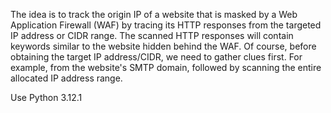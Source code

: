 The idea is to track the origin IP of a website that is masked by a Web Application Firewall (WAF) by tracing its HTTP responses from the targeted IP address or CIDR range. 
The scanned HTTP responses will contain keywords similar to the website hidden behind the WAF. Of course, before obtaining the target IP address/CIDR, we need to gather clues first. 
For example, from the website's SMTP domain, followed by scanning the entire allocated IP address range.

Use Python 3.12.1
